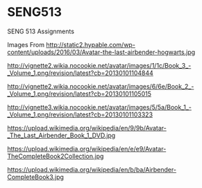 # SENG513
SENG 513 Assignments

Images From
http://static2.hypable.com/wp-content/uploads/2016/03/Avatar-the-last-airbender-hogwarts.jpg

http://vignette2.wikia.nocookie.net/avatar/images/1/1c/Book_3_-_Volume_1.png/revision/latest?cb=20130101104844

http://vignette2.wikia.nocookie.net/avatar/images/6/6e/Book_2_-_Volume_1.png/revision/latest?cb=20130101105015

http://vignette3.wikia.nocookie.net/avatar/images/5/5a/Book_1_-_Volume_1.png/revision/latest?cb=20130101103323

https://upload.wikimedia.org/wikipedia/en/9/9b/Avatar-_The_Last_Airbender_Book_1_DVD.jpg

https://upload.wikimedia.org/wikipedia/en/e/e9/Avatar-TheCompleteBook2Collection.jpg

https://upload.wikimedia.org/wikipedia/en/b/ba/Airbender-CompleteBook3.jpg
